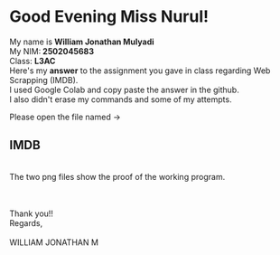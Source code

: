 <h1>Good Evening Miss Nurul!</h1>

My name is <b>William Jonathan Mulyadi</b><br>My NIM:<b> 2502045683</b><br>Class: <b>L3AC</b>
<br>
Here's my <b>answer</b> to the assignment you gave in class regarding Web Scrapping (IMDB).<br>
I used Google Colab and copy paste the answer in the github.<br>
I also didn't erase my commands and some of my attempts.<br>

Please open the file named -> <h2>IMDB</h2>
<br>
The two png files show the proof of the working program.<br>

<br>
<br>
Thank you!!
<br>
Regards,
<br>
<br>
WILLIAM JONATHAN M
